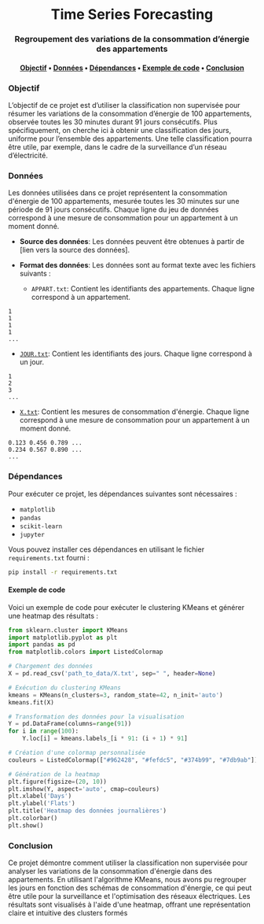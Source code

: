 <h1 align="center">Time Series Forecasting</h1>

<h3 align="center">Regroupement des variations de la consommation d’énergie des appartements</h3>
<h4 align="center">
    <p>
        <a href="#objectif">Objectif</a> •
        <a href="#données">Données</a> •
        <a href="#dépendances">Dépendances</a> •
        <a href="#exemple-de-code">Exemple de code</a> •
        <a href="#conclusion">Conclusion</a>
    </p>
</h4>

### Objectif

L’objectif de ce projet est d’utiliser la classification non supervisée pour résumer les variations de la consommation d’énergie de 100 appartements, observée toutes les 30 minutes durant 91 jours consécutifs. Plus spécifiquement, on cherche ici à obtenir une classification des jours, uniforme pour l’ensemble des appartements. Une telle classification pourra être utile, par exemple, dans le cadre de la surveillance d’un réseau d’électricité.

### Données

Les données utilisées dans ce projet représentent la consommation d'énergie de 100 appartements, mesurée toutes les 30 minutes sur une période de 91 jours consécutifs. Chaque ligne du jeu de données correspond à une mesure de consommation pour un appartement à un moment donné.


- **Source des données**: Les données peuvent être obtenues à partir de [lien vers la source des données].
- **Format des données**: Les données sont au format texte avec les fichiers suivants :

  - `APPART.txt`: Contient les identifiants des appartements. Chaque ligne correspond à un appartement.
  
```plaintext
1
1
1
1
...
```

  - [`JOUR.txt`]("donnees/JOUR.txt"): Contient les identifiants des jours. Chaque ligne correspond à un jour.

```plaintext
1
2
3
...
```

  - [`X.txt`]("donnees/X.txt"): Contient les mesures de consommation d'énergie. Chaque ligne correspond à une mesure de consommation pour un appartement à un moment donné.

```plaintext
0.123 0.456 0.789 ...
0.234 0.567 0.890 ...
...
```

### Dépendances

Pour exécuter ce projet, les dépendances suivantes sont nécessaires :

- `matplotlib`
- `pandas`
- `scikit-learn`
- `jupyter`

Vous pouvez installer ces dépendances en utilisant le fichier `requirements.txt` fourni :

```bash
pip install -r requirements.txt
```

#### Exemple de code
Voici un exemple de code pour exécuter le clustering KMeans et générer une heatmap des résultats :


```Python
from sklearn.cluster import KMeans
import matplotlib.pyplot as plt
import pandas as pd
from matplotlib.colors import ListedColormap

# Chargement des données
X = pd.read_csv('path_to_data/X.txt', sep=" ", header=None)

# Exécution du clustering KMeans
kmeans = KMeans(n_clusters=3, random_state=42, n_init='auto')
kmeans.fit(X)

# Transformation des données pour la visualisation
Y = pd.DataFrame(columns=range(91))
for i in range(100):
    Y.loc[i] = kmeans.labels_[i * 91: (i + 1) * 91]

# Création d'une colormap personnalisée
couleurs = ListedColormap(["#962428", "#fefdc5", "#374b99", "#7db9ab"])

# Génération de la heatmap
plt.figure(figsize=(20, 10))
plt.imshow(Y, aspect='auto', cmap=couleurs)
plt.xlabel('Days')
plt.ylabel('Flats')
plt.title('Heatmap des données journalières')
plt.colorbar()
plt.show()
```


### Conclusion
Ce projet démontre comment utiliser la classification non supervisée pour analyser les variations de la consommation d'énergie dans des appartements. En utilisant l'algorithme KMeans, nous avons pu regrouper les jours en fonction des schémas de consommation d'énergie, ce qui peut être utile pour la surveillance et l'optimisation des réseaux électriques. Les résultats sont visualisés à l'aide d'une heatmap, offrant une représentation claire et intuitive des clusters formés